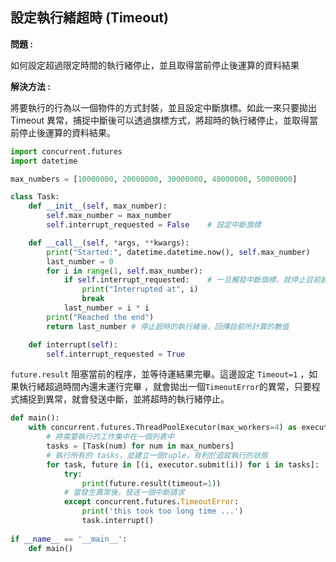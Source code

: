 ## 設定執行緒超時 (Timeout)

**問題 :**  

如何設定超過限定時間的執行緒停止，並且取得當前停止後運算的資料結果

**解決方法 :** 

將要執行的行為以一個物件的方式封裝，並且設定中斷旗標。如此一來只要拋出 Timeout 異常，捕捉中斷後可以透過旗標方式，將超時的執行緒停止，並取得當前停止後運算的資料結果。

~~~python
import concurrent.futures
import datetime

max_numbers = [10000000, 20000000, 30000000, 40000000, 50000000]

class Task:
    def __init__(self, max_number):
        self.max_number = max_number        
        self.interrupt_requested = False	# 設定中斷旗標

    def __call__(self, *args, **kwargs):
        print("Started:", datetime.datetime.now(), self.max_number)
        last_number = 0
        for i in range(1, self.max_number):
            if self.interrupt_requested:	# 一旦觸發中斷旗標，就停止目前超時的執行緒
                print("Interrupted at", i)
                break
            last_number = i * i
        print("Reached the end")
        return last_number # 停止超時的執行緒後，回傳目前所計算的數值

    def interrupt(self):
        self.interrupt_requested = True
~~~

`future.result`  阻塞當前的程序，並等待運結果完畢。這邊設定 `Timeout=1` ，如果執行緒超過時間內還未運行完畢 ，就會拋出一個`TimeoutError`的異常，只要程式捕捉到異常，就會發送中斷，並將超時的執行緒停止。

~~~python
def main():
    with concurrent.futures.ThreadPoolExecutor(max_workers=4) as executor:
        # 將需要執行的工作集中在一個列表中
        tasks = [Task(num) for num in max_numbers]
        # 執行所有的 tasks，並建立一個tuple，有利於追蹤執行的狀態
        for task, future in [(i, executor.submit(i)) for i in tasks]:
            try:
                print(future.result(timeout=1))
            # 當發生異常後，發送一個中斷請求
            except concurrent.futures.TimeoutError:
                print('this took too long time ...')              
                task.interrupt()
                
if __name__ == '__main__':
    def main()
~~~


